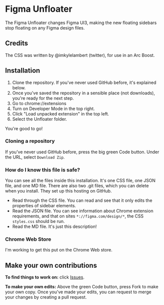 # Figma Unfloater
The Figma Unfloater changes Figma UI3, making the new floating sidebars stop floating on any Figma design files.

## Credits
The CSS was written by @imkylelambert (twitter), for use in an Arc Boost.

## Installation
1. Clone the repository. If you've never used GitHub before, it's explained below.
2. Once you've saved the repository in a sensible place (not downloads), you're ready for the next step.
3. Go to chrome://extensions
4. Turn on Developer Mode in the top right.
5. Click "Load unpacked extension" in the top left.
6. Select the Unfloater folder.

You're good to go!

### Cloning a repository
If you've never used GitHub before, press the big green Code button.
Under the URL, select `Download Zip`.

### How do I know this file is safe?
You can see all the files inside this installation. It's one CSS file, one JSON file, and one MD file.
There are also two .git files, which you can delete when you install. They set up this hosting on GitHub.
* Read through the CSS file. You can read and see that it only edits the properties of sidebar elements.
* Read the JSON file. You can see information about Chrome extension requirements, and that on sites `*://figma.com/design/*`, the CSS `styles.css` should be run.
* Read the MD file. It's just this description!

### Chrome Web Store
I'm working to get this put on the Chrome Web store.

## Make your own contributions
**To find things to work on:**
click [Issues](https://github.com/designontapp/figma-unfloater/issues).

**To make your own edits:**
Above the green Code button, press Fork to make your own copy.
Once you've made your edits, you can request to merge your changes by creating a pull request.
